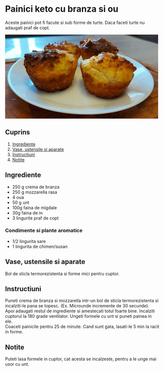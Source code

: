 # Painici keto cu branza si ou

Aceste painici pot fi facute si sub forme de turte. Daca faceti turte nu adaugati praf de copt.

![painici keto cu branza si ou](./painici-keto-cu-branza-si-ou.jpg)

## Cuprins

1. [Ingrediente](#ingrediente)
2. [Vase, ustensile si aparate](#vase-ustensile-aparate)
3. [Instructiuni](#instructiuni)
4. [Notite](#notite)

<a id="ingrediente"></a>

## Ingrediente

- 250 g crema de branza
- 250 g mozzarella rasa
- 4 oua
- 50 g unt
- 100g faina de migdale
- 30g faina de in
- 3 lingurite praf de copt

### Condimente si plante aromatice

- 1/2 lingurita sare
- 1 lingurita de chimen/susan


<a id="vase-ustensile-aparate"></a>

## Vase, ustensile si aparate

Bol de sticla termorezistenta si forme mici pentru cuptor.

<a id="instructiuni"></a>

## Instructiuni

Puneti crema de branza si mozzarella intr-un bol de sticla termorezistenta si incalziti-le pana se topesc. (Ex. Microunde incremente de 30 secunde).  
Apoi adaugati restul de ingrediente si amestecati totul foarte bine.
Incalziti cuptorul la 180 grade ventilator. Ungeti formele cu unt si puneti painea in ele.  
Coaceti painicile pentru 25 de minute. Cand sunt gata, lasati-le 5 min la racit in forme.


<a id="notite"></a>

## Notite

Puteti lasa formele in cuptor, cat acesta se incalzeste, pentru a le unge mai usor cu unt.
